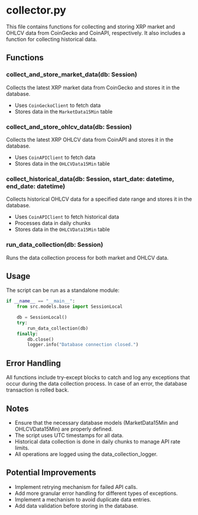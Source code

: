 # collector.py

This file contains functions for collecting and storing XRP market and OHLCV data from CoinGecko and CoinAPI, respectively. It also includes a function for collecting historical data.

## Functions

### collect_and_store_market_data(db: Session)
Collects the latest XRP market data from CoinGecko and stores it in the database.

- Uses `CoinGeckoClient` to fetch data
- Stores data in the `MarketData15Min` table

### collect_and_store_ohlcv_data(db: Session)
Collects the latest XRP OHLCV data from CoinAPI and stores it in the database.

- Uses `CoinAPIClient` to fetch data
- Stores data in the `OHLCVData15Min` table

### collect_historical_data(db: Session, start_date: datetime, end_date: datetime)
Collects historical OHLCV data for a specified date range and stores it in the database.

- Uses `CoinAPIClient` to fetch historical data
- Processes data in daily chunks
- Stores data in the `OHLCVData15Min` table

### run_data_collection(db: Session)
Runs the data collection process for both market and OHLCV data.

## Usage

The script can be run as a standalone module:

```python
if __name__ == "__main__":
    from src.models.base import SessionLocal

    db = SessionLocal()
    try:
        run_data_collection(db)
    finally:
        db.close()
        logger.info("Database connection closed.")
```

## Error Handling
All functions include try-except blocks to catch and log any exceptions that occur during the data collection process. In case of an error, the database transaction is rolled back.

## Notes

- Ensure that the necessary database models (MarketData15Min and OHLCVData15Min) are properly defined.
- The script uses UTC timestamps for all data.
- Historical data collection is done in daily chunks to manage API rate limits.
- All operations are logged using the data_collection_logger.

## Potential Improvements

- Implement retrying mechanism for failed API calls.
- Add more granular error handling for different types of exceptions.
- Implement a mechanism to avoid duplicate data entries.
- Add data validation before storing in the database.